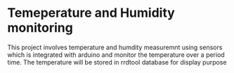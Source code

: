 # Temeperature and Humidity monitoring
This project involves temperature and humdity measuremnt using sensors which is integrated with arduino and monitor the 
temperature over a period time.
The temperature will be stored in rrdtool database for display purpose
